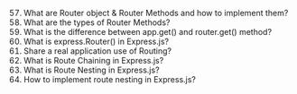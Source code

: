57. What are Router object & Router Methods and how to implement them?
58. What are the types of Router Methods?
59. What is the difference between app.get() and router.get() method?
60. What is express.Router() in Express.js?
61. Share a real application use of Routing?
62. What is Route Chaining in Express.js?
63. What is Route Nesting in Express.js?
64. How to implement route nesting in Express.js?

